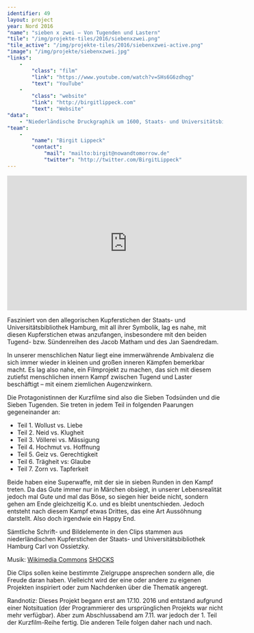 ```yaml
---
identifier: 49
layout: project
year: Nord 2016
"name": "sieben x zwei – Von Tugenden und Lastern"
"tile": "/img/projekte-tiles/2016/siebenxzwei.png"
"tile_active": "/img/projekte-tiles/2016/siebenxzwei-active.png"
"image": "/img/projekte/siebenxzwei.jpg"
"links":
    -
        "class": "film"
        "link": "https://www.youtube.com/watch?v=SHs6G6zdhqg"
        "text": "YouTube"
    -
        "class": "website"
        "link": "http://birgitlippeck.com"
        "text": "Website"
"data":
    - "Niederländische Druckgraphik um 1600, Staats- und Universitätsbibliothek Hamburg"
"team":
    -
        "name": "Birgit Lippeck"
        "contact":
            "mail": "mailto:birgit@nowandtomorrow.de"
            "twitter": "http://twitter.com/BirgitLippeck"
---
```

<iframe width="560" height="315" src="https://www.youtube.com/embed/SHs6G6zdhqg" frameborder="0" allowfullscreen></iframe>

Fasziniert von den allegorischen Kupferstichen der Staats- und Universitätsbibliothek Hamburg, mit all ihrer Symbolik, lag es nahe, mit diesen Kupferstichen etwas anzufangen, insbesondere mit den beiden Tugend- bzw. Sündenreihen des Jacob Matham und des Jan Saendredam.

In unserer menschlichen Natur liegt eine immerwährende Ambivalenz die sich immer wieder in kleinen und großen inneren Kämpfen bemerkbar macht. Es lag also nahe, ein Filmprojekt zu machen, das sich mit diesem zutiefst menschlichen innern Kampf zwischen Tugend und Laster beschäftigt – mit einem ziemlichen Augenzwinkern.

Die Protagonistinnen der Kurzfilme sind also die Sieben Todsünden und die Sieben Tugenden. Sie treten in jedem Teil in folgenden Paarungen gegeneinander an:

- Teil 1. Wollust vs. Liebe
- Teil 2. Neid vs. Klugheit
- Teil 3. Völlerei vs. Mässigung
- Teil 4. Hochmut vs. Hoffnung
- Teil 5. Geiz vs. Gerechtigkeit
- Teil 6. Trägheit vs: Glaube
- Teil 7. Zorn vs. Tapferkeit

Beide haben eine Superwaffe, mit der sie in sieben Runden in den Kampf treten. Da das Gute immer nur in Märchen obsiegt, in unserer Lebensrealität jedoch mal Gute und mal das Böse, so siegen hier beide nicht, sondern gehen am Ende gleichzeitig K.o. und es bleibt unentschieden. Jedoch entsteht nach diesem Kampf etwas Drittes, das eine Art Aussöhnung darstellt. Also doch irgendwie ein Happy End.

Sämtliche Schrift- und Bildelemente in den Clips stammen aus niederländischen Kupferstichen der Staats- und Universitätsbibliothek Hamburg Carl von Ossietzky.

Musik: [Wikimedia Commons](https://upload.wikimedia.org/wikipedia/commons/6/68/10_-_Vivaldi_Winter_mvt_1_Allegro_non_molto_-_John_Harrison_violin.ogg)
[SHOCKS](http://shocksmusic.bandcamp.com/track/into-the-wild)

Die Clips sollen keine bestimmte Zielgruppe ansprechen sondern alle, die Freude daran haben.
Vielleicht wird der eine oder andere zu eigenen Projekten inspiriert oder zum Nachdenken über die Thematik angeregt.

Randnotiz: Dieses Projekt begann erst am 17.10. 2016 und entstand aufgrund einer Notsituation (der Programmierer des ursprünglichen Projekts war nicht mehr verfügbar). Aber zum Abschlussabend am 7.11. war jedoch der 1. Teil der Kurzfilm-Reihe fertig. Die anderen Teile folgen daher nach und nach.
